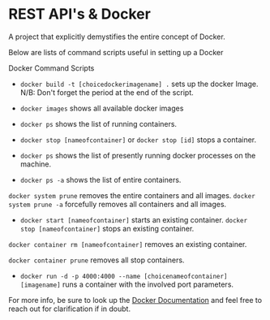 # REST API's & Docker

A project that explicitly demystifies the entire concept of Docker.

Below are lists of command scripts useful in setting up a Docker

Docker Command Scripts

- `docker build -t [choicedockerimagename] .` sets up the docker Image. N/B: Don't forget the period at the end of the script.

* `docker images` shows all available docker images

- `docker ps` shows the list of running containers.

* `docker stop [nameofcontainer]` or `docker stop [id]` stops a container.

- `docker ps` shows the list of presently running docker processes on the machine.

* `docker ps -a` shows the list of entire containers.

`docker system prune` removes the entire containers and all images.
`docker system prune -a` forcefully removes all containers and all images.

- `docker start [nameofcontainer]` starts an existing container.
  `docker stop [nameofcontainer]` stops an existing container.

`docker container rm [nameofcontainer]` removes an existing container.

`docker container prune` removes all stop containers.

- `docker run -d -p 4000:4000 --name [choicenameofcontainer] [imagename]` runs a container with the involved port parameters.

For more info, be sure to look up the [Docker Documentation](https://docs.docker.com/language/nodejs/run-containers/) and feel free to reach out for clarification if in doubt.
